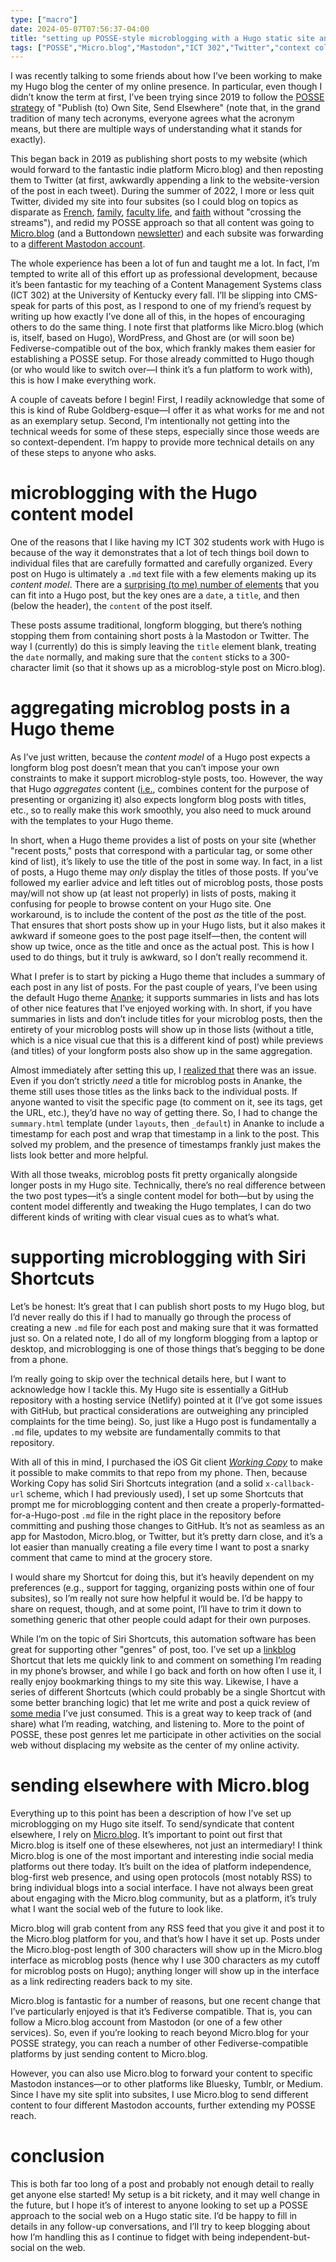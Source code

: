 ```yaml
---
type: ["macro"]
date: 2024-05-07T07:56:37-04:00
title: "setting up POSSE-style microblogging with a Hugo static site and Micro.blog"
tags: ["POSSE","Micro.blog","Mastodon","ICT 302","Twitter","context collapse","WordPress","Fediverse","Buttondown","GitHub","Netlify"]
---
```

I was recently talking to some friends about how I’ve been working to make my Hugo blog the center of my online presence. In particular, even though I didn’t know the term at first, I’ve been trying since 2019 to follow the [POSSE strategy](https://indieweb.org/POSSE) of "Publish (to) Own Site, Send Elsewhere" (note that, in the grand tradition of many tech acronyms, everyone agrees what the acronym means, but there are multiple ways of understanding what it stands for exactly). 

This began back in 2019 as publishing short posts to my website (which would forward to the fantastic indie platform Micro.blog) and then reposting them to Twitter (at first, awkwardly appending a link to the website-version of the post in each tweet). During the summer of 2022, I more or less quit Twitter, divided my site into four subsites (so I could blog on topics as disparate as [French](https://spencergreenhalgh.com/myself/), [family](https://spencergreenhalgh.com/relationships/), [faculty life](https://spencergreenhalgh.com/work/), and [faith](https://spencergreenhalgh.com/communities/) without "crossing the streams"), and redid my POSSE approach so that all content was going to [Micro.blog](https://micro.blog/spgreenhalgh) (and a Buttondown [newsletter](https://spencergreenhalgh.com/newsletter/)) and each subsite was forwarding to a [different Mastodon account](https://spencergreenhalgh.com/mastodon/). 

The whole experience has been a lot of fun and taught me a lot. In fact, I’m tempted to write all of this effort up as professional development, because it’s been fantastic for my teaching of a Content Management Systems class (ICT 302) at the University of Kentucky every fall. I’ll be slipping into CMS-speak for parts of this post, as I respond to one of my friend’s request by writing up how exactly I’ve done all of this, in the hopes of encouraging others to do the same thing. I note first that platforms like Micro.blog (which is, itself, based on Hugo), WordPress, and Ghost are (or will soon be) Fediverse-compatible out of the box, which frankly makes them easier for establishing a POSSE setup. For those already committed to Hugo though (or who would like to switch over—I think it’s a fun platform to work with), this is how I make everything work.

A couple of caveats before I begin! First, I readily acknowledge that some of this is kind of Rube Goldberg-esque—I offer it as what works for me and not as an exemplary setup. Second, I’m intentionally not getting into the technical weeds for some of these steps, especially since those weeds are so context-dependent. I’m happy to provide more technical details on any of these steps to anyone who asks. 

# microblogging with the Hugo content model

One of the reasons that I like having my ICT 302 students work with Hugo is because of the way it demonstrates that a lot of tech things boil down to individual files that are carefully formatted and carefully organized. Every post on Hugo is ultimately a `.md` text file with a few elements making up its *content model*. There are a [surprising (to me) number of elements](https://gohugo.io/content-management/front-matter/) that you can fit into a Hugo post, but the key ones are a `date`, a `title`, and then (below the header), the `content` of the post itself.

These posts assume traditional, longform blogging, but there’s nothing stopping them from containing short posts à la Mastodon or Twitter. The way I (currently) do this is simply leaving the `title` element blank, treating the `date` normally, and making sure that the `content` sticks to a 300-character limit (so that it shows up as a microblog-style post on Micro.blog). 

# aggregating microblog posts in a Hugo theme

As I’ve just written, because the *content model* of a Hugo post expects a longform blog post doesn’t mean that you can’t impose your own constraints to make it support microblog-style posts, too. However, the way that Hugo *aggregates* content ([i.e.](https://deanebarker.net/books/squirrel/content-aggregation/), combines content for the purpose of presenting or organizing it) also expects longform blog posts with titles, etc., so to really make this work smoothly, you also need to muck around with the templates to your Hugo theme.

In short, when a Hugo theme provides a list of posts on your site (whether "recent posts," posts that correspond with a particular tag, or some other kind of list), it’s likely to use the title of the post in some way. In fact, in a list of posts, a Hugo theme may *only* display the titles of those posts. If you’ve followed my earlier advice and left titles out of microblog posts, those posts may/will not show up (at least not properly) in lists of posts, making it confusing for people to browse content on your Hugo site. One workaround, is to include the content of the post *as* the title of the post. That ensures that short posts show up in your Hugo lists, but it also makes it awkward if someone goes to the post page itself—then, the content will show up twice, once as the title and once as the actual post. This is how I used to do things, but it truly is awkward, so I don’t really recommend it.

What I prefer is to start by picking a Hugo theme that includes a summary of each post in any list of posts. For the past couple of years, I’ve been using the default Hugo theme [Ananke](https://themes.gohugo.io/themes/gohugo-theme-ananke/); it supports summaries in lists and has lots of other nice features that I’ve enjoyed working with. In short, if you have summaries in lists and don’t include titles for your microblog posts, then the entirety of your microblog posts will show up in those lists (without a title, which is a nice visual cue that this is a different kind of post) while previews (and titles) of your longform posts also show up in the same aggregation. 

Almost immediately after setting this up, I [realized that](https://spencergreenhalgh.com/myself/some-hypothesis-updates/) there was an issue. Even if you don’t strictly *need* a title for microblog posts in Ananke, the theme still uses those titles as the links back to the individual posts. If anyone wanted to visit the specific page (to comment on it, see its tags, get the URL, etc.), they’d have no way of getting there. So, I had to change the `summary.html` template (under `layouts`, then `_default`) in Ananke to include a timestamp for each post and wrap that timestamp in a link to the post. This solved my problem, and the presence of timestamps frankly just makes the lists look better and more helpful.

With all those tweaks, microblog posts fit pretty organically alongside longer posts in my Hugo site. Technically, there’s no real difference between the two post types—it’s a single content model for both—but by using the content model differently and tweaking the Hugo templates, I can do two different kinds of writing with clear visual cues as to what’s what.

# supporting microblogging with Siri Shortcuts

Let’s be honest: It’s great that I can publish short posts to my Hugo blog, but I’d never really do this if I had to manually go through the process of creating a new `.md` file for each post and making sure that it was formatted just so. On a related note, I do all of my longform blogging from a laptop or desktop, and microblogging is one of those things that’s begging to be done from a phone. 

I’m really going to skip over the technical details here, but I want to acknowledge how I tackle this. My Hugo site is essentially a GitHub repository with a hosting service (Netlify) pointed at it (I’ve got some issues with GitHub, but practical considerations are outweighing any principled complaints for the time being). So, just like a Hugo post is fundamentally a `.md` file, updates to my website are fundamentally commits to that repository.

With all of this in mind, I purchased the iOS Git client *[Working Copy](https://workingcopyapp.com/)* to make it possible to make commits to that repo from my phone. Then, because Working Copy has solid Siri Shortcuts integration (and a solid `x-callback-url` scheme, which I had previously used), I set up some Shortcuts that prompt me for microblogging content and then create a properly-formatted-for-a-Hugo-post `.md` file in the right place in the repository before committing and pushing those changes to GitHub. It’s not as seamless as an app for Mastodon, Micro.blog, or Twitter, but it’s pretty darn close, and it’s a lot easier than manually creating a file every time I want to post a snarky comment that came to mind at the grocery store.

I would share my Shortcut for doing this, but it’s heavily dependent on my preferences (e.g., support for tagging, organizing posts within one of four subsites), so I’m really not sure how helpful it would be. I’d be happy to share on request, though, and at some point, I’ll have to trim it down to something generic that other people could adapt for their own purposes.

While I’m on the topic of Siri Shortcuts, this automation software has been great for supporting other "genres" of post, too. I’ve set up a [linkblog](https://spencergreenhalgh.com/tags/link/) Shortcut that lets me quickly link to and comment on something I’m reading in my phone’s browser, and while I go back and forth on how often I use it, I really enjoy bookmarking things to my site this way. Likewise, I have a series of different Shortcuts (which could probably be a single Shortcut with some better branching logic) that let me write and post a quick review of [some media](https://spencergreenhalgh.com/tags/media/) I’ve just consumed. This is a great way to keep track of (and share) what I’m reading, watching, and listening to. More to the point of POSSE, these post genres let me participate in other activities on the social web without displacing my website as the center of my online activity.

# sending elsewhere with Micro.blog

Everything up to this point has been a description of how I’ve set up microblogging on my Hugo site itself. To send/syndicate that content elsewhere, I rely on [Micro.blog](https://micro.blog/). It’s important to point out first that Micro.blog is itself one of these elsewheres, not just an intermediary! I think Micro.blog is one of the most important and interesting indie social media platforms out there today. It’s built on the idea of platform independence, blog-first web presence, and using open protocols (most notably RSS) to bring individual blogs into a social interface. I have not always been great about engaging with the Micro.blog community, but as a platform, it’s truly what I want the social web of the future to look like.

Micro.blog will grab content from any RSS feed that you give it and post it to the Micro.blog platform for you, and that’s how I have it set up. Posts under the Micro.blog-post length of 300 characters will show up in the Micro.blog interface as microblog posts (hence why I use 300 characters as my cutoff for microblog posts on Hugo); anything longer will show up in the interface as a link redirecting readers back to my site.

Micro.blog is fantastic for a number of reasons, but one recent change that I’ve particularly enjoyed is that it’s Fediverse compatible. That is, you can follow a Micro.blog account from Mastodon (or one of a few other services). So, even if you’re looking to reach beyond Micro.blog for your POSSE strategy, you can reach a number of other Fediverse-compatible platforms by just sending content to Micro.blog.

However, you can also use Micro.blog to forward your content to specific Mastodon instances—or to other platforms like Bluesky, Tumblr, or Medium. Since I have my site split into subsites, I use Micro.blog to send different content to four different Mastodon accounts, further extending my POSSE reach. 

# conclusion

This is both far too long of a post and probably not enough detail to really get anyone else started! My setup is a bit rickety, and it may well change in the future, but I hope it’s of interest to anyone looking to set up a POSSE approach to the social web on a Hugo static site. I’d be happy to fill in details in any follow-up conversations, and I’ll try to keep blogging about how I’m handling this as I continue to fidget with being independent-but-social on the web.
